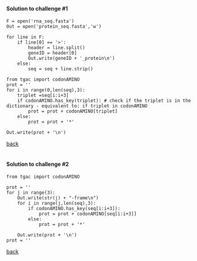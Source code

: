 
#### Solution to challenge #1

```
F = open('rna_seq.fasta')
Out = open('protein_seq.fasta','w')

for line in F:
    if line[0] == '>':
        header = line.split()
        geneID = header[0]
        Out.write(geneID + '_protein\n')
    else:
        seq = seq + line.strip()

from tgac import codonAMINO
prot = ''
for i in range(0,len(seq),3):
    triplet =seq[i:i+3]
    if codonAMINO.has_key(triplet): # check if the triplet is in the dictionary - equivalent to: if triplet in codonAMINO
        prot = prot + codonAMINO[triplet]
    else:
        prot = prot + '*'

Out.write(prot + '\n')
```
<a href="https://github.com/Pfern/BPBR16-Bioinformatics-using-Python-for-Biomedical-Researchers/blob/master/day4/DataSearching/DataSearching.md#challenge-1">back<a/>
<br>
<br>



#### Solution to challenge #2
```
from tgac import codonAMINO

prot = ''
for j in range(3):
    Out.write(str(j) + "-frame\n")
    for i in range(j,len(seq),3):
        if codonAMINO.has_key(seq[i:i+3]):
            prot = prot + codonAMINO[seq[i:i+3]]
        else:
            prot = prot + '*'

    Out.write(prot + '\n')
prot = ''
```
<a href="https://github.com/Pfern/BPBR16-Bioinformatics-using-Python-for-Biomedical-Researchers/blob/master/day4/DataSearching/DataSearching.md#challenge-2">back<a/>
<br>
<br>
